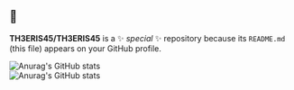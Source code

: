 ## 👋


**TH3ERIS45/TH3ERIS45** is a ✨ _special_ ✨ repository because its `README.md` (this file) appears on your GitHub profile.


![Anurag's GitHub stats](https://github-readme-stats.vercel.app/api?username=TH3ERIS45&show_icons=true&theme=transparent)  
![Anurag's GitHub stats](https://camo.githubusercontent.com/499555dcc8e4948fda9d486db75a432d9a3b24e29267353c70ac63a0abd611b1/68747470733a2f2f6769746875622d726561646d652d73746174732e76657263656c2e6170702f6170692f746f702d6c616e67732f3f757365726e616d653d616e7572616768617a726126686964655f70726f67726573733d74727565)
